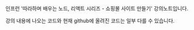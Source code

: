 인프런 '따라하며 배우는 노드, 리액트 시리즈 - 쇼핑몰 사이트 만들기' 강의노트입니다.

강의 내용에 나오는 코드와 현재 github에 올려진 코드는 일부 다를 수 있습니다.


